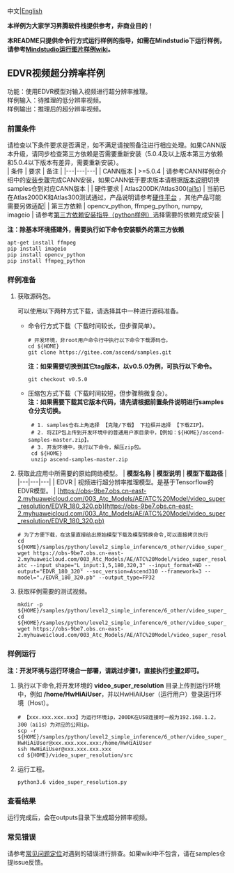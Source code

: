 中文|[English](README.md)



**本样例为大家学习昇腾软件栈提供参考，非商业目的！**

**本README只提供命令行方式运行样例的指导，如需在Mindstudio下运行样例，请参考[Mindstudio运行图片样例wiki](https://gitee.com/ascend/samples/wikis/Mindstudio%E8%BF%90%E8%A1%8C%E5%9B%BE%E7%89%87%E6%A0%B7%E4%BE%8B?sort_id=3164874)。**

## EDVR视频超分辨率样例
功能：使用EDVR模型对输入视频进行超分辨率推理。   
样例输入：待推理的低分辨率视频。    
样例输出：推理后的超分辨率视频。   

### 前置条件
请检查以下条件要求是否满足，如不满足请按照备注进行相应处理。如果CANN版本升级，请同步检查第三方依赖是否需要重新安装（5.0.4及以上版本第三方依赖和5.0.4以下版本有差异，需要重新安装）。   
| 条件 | 要求 | 备注 |
|---|---|---|
| CANN版本 | >=5.0.4 | 请参考CANN样例仓介绍中的[安装步骤](https://gitee.com/ascend/samples#%E5%AE%89%E8%A3%85)完成CANN安装，如果CANN低于要求版本请根据[版本说明](https://gitee.com/ascend/samples/blob/master/README_CN.md#%E7%89%88%E6%9C%AC%E8%AF%B4%E6%98%8E)切换samples仓到对应CANN版本 |
| 硬件要求 | Atlas200DK/Atlas300([ai1s](https://support.huaweicloud.com/productdesc-ecs/ecs_01_0047.html#ecs_01_0047__section78423209366))  | 当前已在Atlas200DK和Atlas300测试通过，产品说明请参考[硬件平台](https://ascend.huawei.com/zh/#/hardware/product) ，其他产品可能需要另做适配|
| 第三方依赖 | opencv_python, ffmpeg_python, numpy, imageio | 请参考[第三方依赖安装指导（python样例）](../../../environment)选择需要的依赖完成安装 |

**注：除基本环境搭建外，需要执行如下命令安装额外的第三方依赖**  
```
apt-get install ffmpeg
pip install imageio
pip install opencv_python
pip install ffmpeg_python
```

### 样例准备

1. 获取源码包。

   可以使用以下两种方式下载，请选择其中一种进行源码准备。   
    - 命令行方式下载（下载时间较长，但步骤简单）。
       ```    
       # 开发环境，非root用户命令行中执行以下命令下载源码仓。    
       cd ${HOME}     
       git clone https://gitee.com/ascend/samples.git
       ```
       **注：如果需要切换到其它tag版本，以v0.5.0为例，可执行以下命令。**
       ```
       git checkout v0.5.0
       ```   
    - 压缩包方式下载（下载时间较短，但步骤稍微复杂）。   
       **注：如果需要下载其它版本代码，请先请根据前置条件说明进行samples仓分支切换。**   
       ``` 
        # 1. samples仓右上角选择 【克隆/下载】 下拉框并选择 【下载ZIP】。    
        # 2. 将ZIP包上传到开发环境中的普通用户家目录中，【例如：${HOME}/ascend-samples-master.zip】。     
        # 3. 开发环境中，执行以下命令，解压zip包。     
        cd ${HOME}    
        unzip ascend-samples-master.zip
        ```

2. 获取此应用中所需要的原始网络模型。
    |  **模型名称**  |  **模型说明**  |  **模型下载路径**  |
    |---|---|---|
    |  EDVR | 视频进行超分辨率推理模型。是基于Tensorflow的EDVR模型。  |  [https://obs-9be7.obs.cn-east-2.myhuaweicloud.com/003_Atc_Models/AE/ATC%20Model/video_super_resolution/EDVR_180_320.pb](https://obs-9be7.obs.cn-east-2.myhuaweicloud.com/003_Atc_Models/AE/ATC%20Model/video_super_resolution/EDVR_180_320.pb)
    ```
    # 为了方便下载，在这里直接给出原始模型下载及模型转换命令,可以直接拷贝执行 
    cd ${HOME}/samples/python/level2_simple_inference/6_other/video_super_resolution/model     
    wget https://obs-9be7.obs.cn-east-2.myhuaweicloud.com/003_Atc_Models/AE/ATC%20Model/video_super_resolution/EDVR_180_320.pb        
    atc --input_shape="L_input:1,5,180,320,3" --input_format=ND --output="EDVR_180_320" --soc_version=Ascend310 --framework=3 --model="./EDVR_180_320.pb" --output_type=FP32
    ```

3. 获取样例需要的测试视频。
    ```
    mkdir -p ${HOME}/samples/python/level2_simple_inference/6_other/video_super_resolution/data
    cd ${HOME}/samples/python/level2_simple_inference/6_other/video_super_resolution/data
    wget https://obs-9be7.obs.cn-east-2.myhuaweicloud.com/003_Atc_Models/AE/ATC%20Model/video_super_resolution/low_resolution.mp4  
    ``` 

### 样例运行

**注：开发环境与运行环境合一部署，请跳过步骤1，直接执行[步骤2](#step_2)即可。**   

1. 执行以下命令,将开发环境的 **video_super_resolution** 目录上传到运行环境中，例如 **/home/HwHiAiUser**，并以HwHiAiUser（运行用户）登录运行环境（Host）。
    ```
    # 【xxx.xxx.xxx.xxx】为运行环境ip，200DK在USB连接时一般为192.168.1.2，300（ai1s）为对应的公网ip。
    scp -r ${HOME}/samples/python/level2_simple_inference/6_other/video_super_resolution  HwHiAiUser@xxx.xxx.xxx.xxx:/home/HwHiAiUser
    ssh HwHiAiUser@xxx.xxx.xxx.xxx
    cd ${HOME}/video_super_resolution/src
    ```

2. <a name="step_2"></a>运行工程。
    ```
    python3.6 video_super_resolution.py
    ```
### 查看结果

运行完成后，会在outputs目录下生成超分辨率视频。

### 常见错误
请参考[常见问题定位](https://gitee.com/ascend/samples/wikis/%E5%B8%B8%E8%A7%81%E9%97%AE%E9%A2%98%E5%AE%9A%E4%BD%8D/%E4%BB%8B%E7%BB%8D)对遇到的错误进行排查。如果wiki中不包含，请在samples仓提issue反馈。
